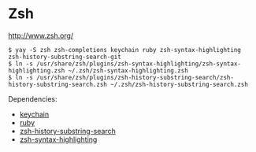 # Zsh

http://www.zsh.org/

	$ yay -S zsh zsh-completions keychain ruby zsh-syntax-highlighting zsh-history-substring-search-git
	$ ln -s /usr/share/zsh/plugins/zsh-syntax-highlighting/zsh-syntax-highlighting.zsh ~/.zsh/zsh-syntax-highlighting.zsh
	$ ln -s /usr/share/zsh/plugins/zsh-history-substring-search/zsh-history-substring-search.zsh ~/.zsh/zsh-history-substring-search.zsh

Dependencies:

- [keychain](https://github.com/funtoo/keychain)
- [ruby](https://www.ruby-lang.org/)
- [zsh-history-substring-search](https://github.com/zsh-users/zsh-history-substring-search)
- [zsh-syntax-highlighting](https://github.com/zsh-users/zsh-syntax-highlighting)
